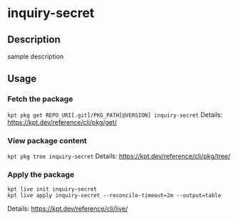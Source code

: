 # inquiry-secret

## Description
sample description

## Usage

### Fetch the package
`kpt pkg get REPO_URI[.git]/PKG_PATH[@VERSION] inquiry-secret`
Details: https://kpt.dev/reference/cli/pkg/get/

### View package content
`kpt pkg tree inquiry-secret`
Details: https://kpt.dev/reference/cli/pkg/tree/

### Apply the package
```
kpt live init inquiry-secret
kpt live apply inquiry-secret --reconcile-timeout=2m --output=table
```
Details: https://kpt.dev/reference/cli/live/
